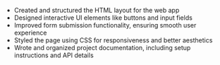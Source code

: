 - Created and structured the HTML layout for the web app  
- Designed interactive UI elements like buttons and input fields  
- Improved form submission functionality, ensuring smooth user experience  
- Styled the page using CSS for responsiveness and better aesthetics  
- Wrote and organized project documentation, including setup instructions and API details
